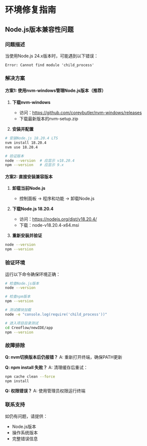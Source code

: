 # 环境修复指南

## Node.js版本兼容性问题

### 问题描述
当使用Node.js 24.x版本时，可能遇到以下错误：
```
Error: Cannot find module 'child_process'
```

### 解决方案

#### 方案1: 使用nvm-windows管理Node.js版本（推荐）

1. **下载nvm-windows**
   - 访问：https://github.com/coreybutler/nvm-windows/releases
   - 下载最新版本的nvm-setup.zip

2. **安装并配置**
```bash
# 安装Node.js 18.20.4 LTS
nvm install 18.20.4
nvm use 18.20.4

# 验证版本
node --version  # 应显示 v18.20.4
npm --version   # 应显示 9.x
```

#### 方案2: 直接安装兼容版本

1. **卸载当前Node.js**
   - 控制面板 → 程序和功能 → 卸载Node.js

2. **下载Node.js 18.20.4**
   - 访问：https://nodejs.org/dist/v18.20.4/
   - 下载：node-v18.20.4-x64.msi

3. **重新安装并验证**
```bash
node --version
npm --version
```

### 验证环境

运行以下命令确保环境正确：

```bash
# 检查Node.js版本
node --version

# 检查npm版本
npm --version

# 测试模块加载
node -e "console.log(require('child_process'))"

# 进入项目目录测试
cd Creoflow/newIDE/app
npm --version
```

### 故障排除

**Q: nvm切换版本后仍报错？**
A: 重新打开终端，确保PATH更新

**Q: npm install 失败？**
A: 清理缓存后重试：
```bash
npm cache clean --force
npm install
```

**Q: 权限错误？**
A: 使用管理员权限运行终端

### 联系支持
如仍有问题，请提供：
- Node.js版本
- 操作系统版本
- 完整错误信息 